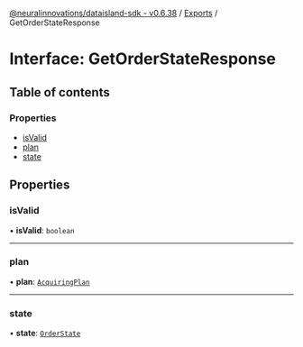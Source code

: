 [@neuralinnovations/dataisland-sdk - v0.6.38](../../README.md) / [Exports](../modules.md) / GetOrderStateResponse

# Interface: GetOrderStateResponse

## Table of contents

### Properties

- [isValid](GetOrderStateResponse.md#isvalid)
- [plan](GetOrderStateResponse.md#plan)
- [state](GetOrderStateResponse.md#state)

## Properties

### isValid

• **isValid**: `boolean`

___

### plan

• **plan**: [`AcquiringPlan`](AcquiringPlan.md)

___

### state

• **state**: [`OrderState`](../enums/OrderState.md)
